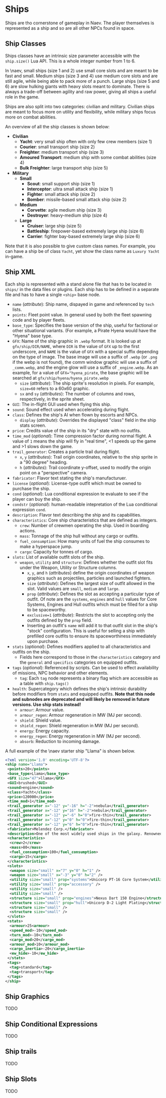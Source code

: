 # Ships

Ships are tho cornerstone of gameplay in Naev. The player themselves is represented as a ship and so are all other NPCs found in space.

## Ship Classes

Ships classes have an intrinsic size parameter accessible with the `ship.size()` Lua API. This is a whole integer number from 1 to 6.

In \naev, small ships (size 1 and 2) use small core slots and are meant to be fast and small. Medium ships (size 3 and 4) use medium core slots and are still agile, while being able to pack more of a punch. Large ships (size 5 and 6) are slow hulking giants with heavy slots meant to dominate. There is always a trade-off between agility and raw power, giving all ships a useful role in the game.

Ships are also split into two categories: civilian and military. Civilian ships are meant to focus more on utility and flexibility, while military ships focus more on combat abilities.

An overview of all the ship classes is shown below:

* **Civilian**
    * **Yacht**: very small ship often with only few crew members (size 1)
    * **Courier**: small transport ship (size 2)
    * **Freighter**: medium transport ship (size 3)
    * **Amoured Transport**: medium ship with some combat abilities (size 4)
    * **Bulk Freighter**: large transport ship (size 5)
* **Military**
    * **Small**
        * **Scout**: small support ship (size 1)
        * **Interceptor**: ultra small attack ship (size 1)
        * **Fighter**: small attack ship (size 2)
        * **Bomber**: missile-based small attack ship (size 2)
    * **Medium**
        * **Corvette**: agile medium ship (size 3)
        * **Destroyer**: heavy-medium ship (size 4)
    * **Large**
        * **Cruiser**: large ship (size 5)
        * **Battleship**: firepower-based extremely large ship (size 6)
        * **Carrier**: fighter bay-based extremely large ship (size 6)

Note that it is also possible to give custom class names. For example, you can have a ship be of class `Yacht`, yet show the class name as `Luxury Yacht` in-game.

## Ship XML

Each ship is represented with a stand alone file that has to be located in `ships/` in the data files or plugins. Each ship has to be defined in a separate file and has to have a single `<ship>` base node.

* `name` (*attribute*): Ship name, dispayed in game and referenced by `tech` lists.
* `points`: Fleet point value. In general used by both the fleet spawning code and by player fleets.
* `base_type`: Specifies the base version of the ship, useful for factional or other situational variants. (For example, a Pirate Hyena would have the "Hyena" base type.
* `GFX`: Name of the ship graphic in `.webp` format. It is looked up at `gfx/ship/DIR/NAME`, where `DIR` is the value of `GFX` up to the first underscore, and `NAME` is the value of `GFX` with a special suffix depending on the type of image. The base image will use a suffix of `.webp` (or `.png` if the webp is not found), the comm window graphic will use a suffix of `_comm.webp`, and the engine glow will use a suffix of `_engine.webp`. As an example, for a value of `GFX="hyena_pirate`, the base graphic will be searched at `gfx/ship/hyena/hyena_pirate.webp`
    * `size` (*attribute*): The ship sprite's resolution in pixels. For example, `size=60` refers to a 60x60 graphic.
    * `sx` and `sy` (*attributes*): The number of columns and rows, respectively, in the sprite sheet.
* `GUI`: The in-flight GUI used when flying this ship.
* `sound`: Sound effect used when accelerating during flight.
* `class`: Defines the ship's AI when flown by escorts and NPCs.
    * `display` (*attribute*): Overrides the displayed "class" field in the ship stats screen.
* `price`: Credits value of the ship in its "dry" state with no outfits.
* `time_mod` (*optional*): Time compression factor during normal flight. A value of `1` means the ship will fly in "real time", <1 speeds up the game and >1 slows down the game.
* `trail_generator`: Creates a particle trail during flight.
    * `x`, `y` (*attributes*): Trail origin coordinates, relative to the ship sprite in a "90 degree" heading.
    * `h` (*attributes*): Trail coordinate y-offset, used to modify the origin point on a "perspective" camera.
* `fabricator`: Flavor text stating the ship's manufacturuer.
* `license` (*optional*): License-type outfit which must be owned to purchase the ship.
* `cond` (*optional*): Lua conditional expression te evaluate to see if the player can buy the ship.
* `condstr` (*optional*): human-readable intepretation of the Lua conditional expression `cond`.
* `description`: Flavor text describing the ship and its capabilities.
* `characteristics`: Core ship characteristics that are defined as integers.
    * `crew`: Number of crewmen operating the ship. Used in boarding actions.
    * `mass`: Tonnage of the ship hull without any cargo or outfits.
    * `fuel_consumption`: How many units of fuel the ship consumes to make a hyperspace jump.
    * `cargo`: Capacity for tonnes of cargo.
* `slots`: List of available outfit slots of the ship.
    * `weapon`, `utility` and `structure`: Defines whether the outfit slot fits under the Weapon, Utility or Structure columns.
        * `x`, `y`, and `h` (*attributes*) define the origin coordinates of weapon graphics such as projectiles, particles and launched fighters.
        * `size` (*attribute*): Defines the largest size of outfit allowed in the slot. Valid values are `small`, `medium` and `large`.
        * `prop` (*attribute*): Defines the slot as accepting a particular type of outfit. Of note are the `systems`, `engines` and `hull` values for Core Systems, Engines and Hull outfits which must be filled for a ship to be spaceworthy.
        * `exclusive=1` (*attribute*): Restricts the slot to accepting only the outfits defined by the `prop` field.
        * Inserting an outfit's `name` will add it to that outfit slot in the ship's "stock" configuration. This is useful for selling a ship with prefilled core outfits to ensure its spaceworthiness immediately upon purchase.
* `stats` (*optional*): Defines modifiers applied to all characteristics and outfits on the ship.
    * Fields here correspond to those in the `characteristics` category and the `general` and `specifics` categories on equipped outfits.
* `tags` (*optional*): Referenced by scripts. Can be used to effect availability of missions, NPC behavior and other elements.
    * `tag`: Each `tag` node represents a binary flag which are accessible as a table with `ship.tags()`
* `health`: Supercategory which defines the ship's intrinsic durability before modifiers from `stats` and equipped outfits. **Note that this node and subnodes are deprecated and will likely be removed in future versions. Use ship stats instead!**
    * `armour`: Armour value.
    * `armour_regen`: Armour regeneration in MW (MJ per second).
    * `shield`: Shield value.
    * `shield_regen`: Shield regeneration in MW (MJ per second).
    * `energy`: Energy capacity.
    * `energy_regen`: Energy regeneration in MW (MJ per second).
    * `absorb`: Reduction to incoming damage.

A full example of the \naev starter ship "Llama" is shown below.

```xml
<?xml version='1.0' encoding='UTF-8'?>
<ship name="Llama">
 <points>20</points>
 <base_type>Llama</base_type>
 <GFX size="47">llama</GFX>
 <GUI>brushed</GUI>
 <sound>engine</sound>
 <class>Yacht</class>
 <price>120000</price>
 <time_mod>1</time_mod>
 <trail_generator x="-12" y="-16" h="-2">nebula</trail_generator>
 <trail_generator x="-12" y="16" h="-2">nebula</trail_generator>
 <trail_generator x="-12" y="-6" h="0">fire-thin</trail_generator>
 <trail_generator x="-12" y="0" h="0">fire-thin</trail_generator>
 <trail_generator x="-12" y="6" h="0">fire-thin</trail_generator>
 <fabricator>Melendez Corp.</fabricator>
 <description>One of the most widely used ships in the galaxy. Renowned for its stability and stubbornness. The design hasn't been modified much since its creation many, many cycles ago. It was one of the first civilian use spacecrafts, first used by aristocracy and now used by everyone who cannot afford better.</description>
 <characteristics>
  <crew>2</crew>
  <mass>80</mass>
  <fuel_consumption>100</fuel_consumption>
  <cargo>15</cargo>
 </characteristics>
 <slots>
  <weapon size="small" x="7" y="0" h="1" />
  <weapon size="small" x="-3" y="0" h="2" />
  <utility size="small" prop="systems">Unicorp PT-16 Core System</utility>
  <utility size="small" prop="accessory" />
  <utility size="small" />
  <utility size="small" />
  <structure size="small" prop="engines">Nexus Dart 150 Engine</structure>
  <structure size="small" prop="hull">Unicorp D-2 Light Plating</structure>
  <structure size="small" />
  <structure size="small" />
 </slots>
 <stats>
  <armour>25<armour>
  <speed_mod>-10</speed_mod>
  <turn_mod>-10</turn_mod>
  <cargo_mod>20</cargo_mod>
  <armour_mod>10</armour_mod>
  <cargo_inertia>-20</cargo_inertia>
  <ew_hide>-10</ew_hide>
 </stats>
 <tags>
  <tag>standard</tag>
  <tag>transport</tag>
 </tags>
</ship>
```

## Ship Graphics

TODO

## Ship Conditional Expressions

TODO

## Ship trails

TODO

## Ship Slots

TODO
